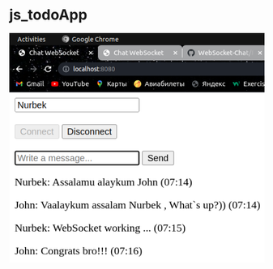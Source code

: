 # js_todoApp  
 <img align="left" src="https://github.com/AkhmatovNurbek/WebSocket-Chat/blob/master/src/main/resources/img.png" alt="java1"/> 
